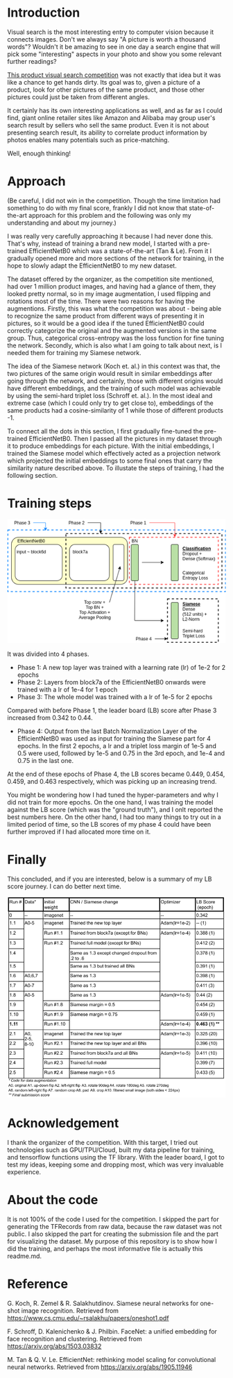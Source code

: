 # Introduction

Visual search is the most interesting entry to computer vision because it connects images. Don't we always say "A picture is worth a thousand words"? Wouldn't it be amazing to see in one day a search engine that will pick some "interesting" aspects in your photo and show you some relevant further readings?

[This product visual search competition](https://eval.ai/web/challenges/challenge-page/888/overview) was not exactly that idea but it was like a chance to get hands dirty. Its goal was to, given a picture of a product, look for other pictures of the same product, and those other pictures could just be taken from different angles. 

It certainly has its own interesting applications as well, and as far as I could find, giant online retailer sites like Amazon and Alibaba may group user's search result by sellers who sell the same product. Even it is not about presenting search result, its ability to correlate product information by photos enables many potentials such as price-matching. 

Well, enough thinking!

# Approach

(Be careful, I did not win in the competition. Though the time limitation had something to do with my final score, frankly I did not know that state-of-the-art approach for this problem and the following was only my understanding and about my journey.)

I was really very carefully approaching it because I had never done this. That's why, instead of training a brand new model, I started with a pre-trained EfficientNetB0 which was a state-of-the-art (Tan & Le). From it I gradually opened more and more sections of the network for training, in the hope to slowly adapt the EfficientNetB0 to my new dataset.

The dataset offered by the organizer, as the competition site mentioned, had over 1 million product images, and having had a glance of them, they looked pretty normal, so in my image augmentation, I used flipping and rotations most of the time. There were two reasons for having the augmentions. Firstly, this was what the competition was about - being able to recognize the same product from different ways of presenting it in pictures, so it would be a good idea if the tuned EfficientNetB0 could correctly categorize the original and the augmented versions in the same group. Thus, categorical cross-entropy was the loss function for fine tuning the network. Secondly, which is also what I am going to talk about next, is I needed them for training my Siamese network.

The idea of the Siamese network (Koch et. al.) in this context was that, the two pictures of the same origin would result in similar embeddings after going through the network, and certainly, those with different origins would have different embeddings, and the training of such model was achievable by using the semi-hard triplet loss (Schroff et. al.). In the most ideal and extreme case (which I could only try to get close to), embeddings of the same products had a cosine-similarity of 1 while those of different products -1.

To connect all the dots in this section, I first gradually fine-tuned the pre-trained EfficientNetB0. Then I passed all the pictures in my dataset through it to produce embeddings for each picture. With the initial embeddings, I trained the Siamese model which effectively acted as a projection network which projected the initial embeddings to some final ones that carry the similarity nature described above. To illustate the steps of training, I had the following section.

# Training steps

![architecture](https://github.com/rmwkwok/product_visual_search/blob/1cb7370dbc42042bd450e48de8b61ac21c6bde43/images/architecture.png)

It was divided into 4 phases. 

- Phase 1: A new top layer was trained with a learning rate (lr) of 1e-2 for 2 epochs
- Phase 2: Layers from block7a of the EfficientNetB0 onwards were trained with a lr of 1e-4 for 1 epoch
- Phase 3: The whole model was trained with a lr of 1e-5 for 2 epochs

Compared with before Phase 1, the leader board (LB) score after Phase 3 increased from 0.342 to 0.44.

- Phase 4: Output from the last Batch Normalization Layer of the EfficientNetB0 was used as input for training the Siamese part for 4 epochs. In the first 2 epochs, a lr and a triplet loss margin of 1e-5 and 0.5 were used, followed by 1e-5 and 0.75 in the 3rd epoch, and 1e-4 and 0.75 in the last one. 

At the end of these epochs of Phase 4, the LB scores became 0.449, 0.454, 0.459, and 0.463 respectively, which was picking up an increasing trend.

You might be wondering how I had tuned the hyper-parameters and why I did not train for more epochs. On the one hand, I was training the model against the LB score (which was the "ground truth"), and I onlt reported the best numbers here. On the other hand, I had too many things to try out in a limited period of time, so the LB scores of my phase 4 could have been further improved if I had allocated more time on it.

# Finally

This concluded, and if you are interested, below is a summary of my LB score journey. I can do better next time.

![LB scores](https://github.com/rmwkwok/product_visual_search/blob/1cb7370dbc42042bd450e48de8b61ac21c6bde43/images/journey.png)

# Acknowledgement

I thank the organizer of the competition. With this target, I tried out technologies such as GPU/TPU/Cloud, built my data pipeline for training, and tensorflow functions using the TF library. With the leader board, I got to test my ideas, keeping some and dropping most, which was very invaluable experience.

# About the code

It is not 100% of the code I used for the competition. I skipped the part for generating the TFRecords from raw data, because the raw dataset was not public. I also skipped the part for creating the submission file and the part for visualizing the dataset. My purpose of this repository is to show how I did the training, and perhaps the most informative file is actually this readme.md.

# Reference

G. Koch, R. Zemel & R. Salakhutdinov. Siamese neural networks for one-shot image recognition. Retrieved from https://www.cs.cmu.edu/~rsalakhu/papers/oneshot1.pdf

F. Schroff, D. Kalenichenko & J. Philbin. FaceNet: a unified embedding for face recognition and clustering. Retrieved from https://arxiv.org/abs/1503.03832

M. Tan & Q. V. Le. EfficientNet: rethinking model scaling for convolutional neural networks. Retrieved from https://arxiv.org/abs/1905.11946

